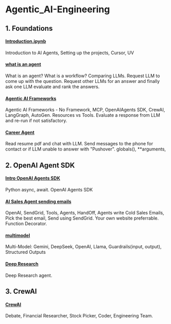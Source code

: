 # Agentic_AI-Engineering

## 1. Foundations 
[](Introduction.ipynb)
#### [Introduction.ipynb](https://github.com/RanjitSolomon/Agentic_AI-Engineering/blob/main/1_foundations/Introduction.ipynb) 
Introduction to AI Agents, Setting up the projects, Cursor, UV 

[](what_is_an_agent.ipynb)
#### [what is an agent](https://github.com/RanjitSolomon/Agentic_AI-Engineering/blob/main/1_foundations/what_is_an_agent.ipynb)
What is an agent? What is a workflow? Comparing LLMs. Request LLM to come up with the question. Request other LLMs for an answer and finally ask one LLM evaluate and rank the answers. 

[](Agentic_AI_Frameworks.ipynb)
#### [Agentic AI Frameworks](https://github.com/RanjitSolomon/Agentic_AI-Engineering/blob/main/1_foundations/Agentic_AI_Frameworks.ipynb) 
Agentic AI Frameworks - No Framework, MCP, OpenAIAgents SDK, CrewAI, LangGraph, AutoGen. Resources vs Tools. Evaluate a response from LLM and re-run if not satisfactory.     

[](Career_Agent.ipynb)
#### [Career Agent](https://github.com/RanjitSolomon/Agentic_AI-Engineering/blob/main/1_foundations/Career_Agent.ipynb) 
Read resume pdf and chat with LLM. Send messages to the phone for contact or if LLM unable to answer with "Pushover". globals(), **arguments,  


## 2. OpenAI Agent SDK
[](Intro_OpenAI_Agents_SDK.ipynb) 
#### [Intro OpenAI Agents SDK](https://github.com/RanjitSolomon/Agentic_AI-Engineering/blob/main/2_openai/Intro_OpenAI_Agents_SDK.ipynb)
Python async, await. OpenAI Agents SDK 

[](AI_Sales_Agent_sending_emails.ipynb) 
#### [AI Sales Agent sending emails](https://github.com/RanjitSolomon/Agentic_AI-Engineering/blob/main/2_openai/AI_Sales_Agent_sending_emails.ipynb) 
OpenAI, SendGrid, Tools, Agents, HandOff, Agents write Cold Sales Emails, Pick the best email, Send using SendGrid. Your own website preferrable. Function Decorator. 

[](multimodel.ipynb)
#### [multimodel](https://github.com/RanjitSolomon/Agentic_AI-Engineering/blob/main/2_openai/multimodel.ipynb) 
Multi-Model: Gemini, DeepSeek, OpenAI, Llama, Guardrails(input, output), Structured Outputs

[](Deep_research.ipynb)
#### [Deep Research](https://github.com/RanjitSolomon/Agentic_AI-Engineering/blob/main/2_openai/Deep_research.ipynb)
Deep Research agent.


## 3. CrewAI 
[](crewai.ipynb)
#### [CrewAI](https://github.com/RanjitSolomon/Agentic_AI-Engineering/blob/main/3_crewai/crewai.ipynb)
Debate, Financial Researcher, Stock Picker, Coder, Engineering Team.